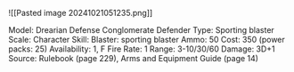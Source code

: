![[Pasted image 20241021051235.png]]

Model: Drearian Defense Conglomerate Defender
Type: Sporting blaster
Scale: Character
Skill: Blaster: sporting blaster
Ammo: 50
Cost: 350 (power packs: 25)
Availability: 1, F
Fire Rate: 1
Range: 3-10/30/60
Damage: 3D+1
Source: Rulebook (page 229), Arms and Equipment Guide
(page 14)